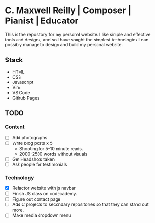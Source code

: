 # C. Maxwell Reilly | Composer | Pianist | Educator
This is the repository for my personal website. I like simple and effective tools and designs, and
so I have sought the simplest technologies I can possibly manage to design and build my personal
website.

## Stack
- HTML
- CSS
- Javascript
- Vim
- VS Code
- Github Pages

## TODO
### Content
- [ ] Add photographs
- [ ] Write blog posts x 5
    - Shooting for 5-10 minute reads.
    - 2000-2500 words without visuals
- [ ] Get Headshots taken
- [ ] Ask people for testimonials
### Technology
- [x] Refactor website with js navbar
- [ ] Finish JS class on codecademy.
- [ ] Figure out contact page
- [ ] Add C projects to secondary repositories so that they can stand out more.
- [ ] Make media dropdown menu
